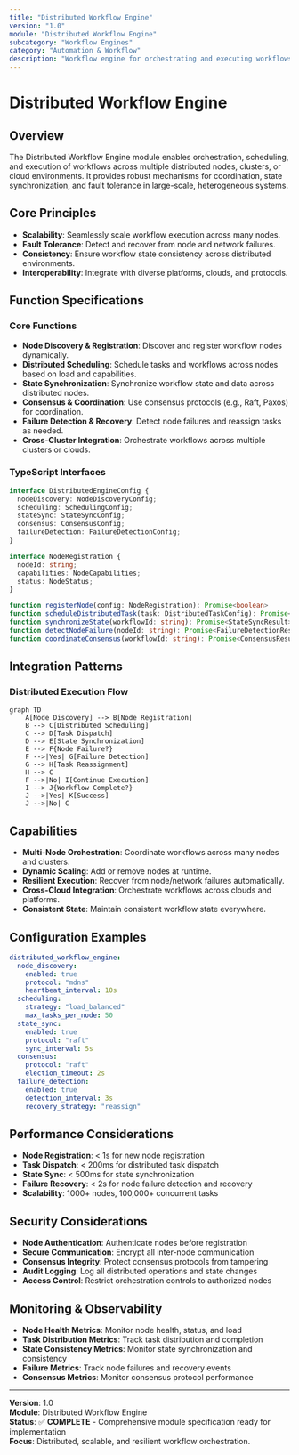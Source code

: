 ```yaml
---
title: "Distributed Workflow Engine"
version: "1.0"
module: "Distributed Workflow Engine"
subcategory: "Workflow Engines"
category: "Automation & Workflow"
description: "Workflow engine for orchestrating and executing workflows across distributed nodes and environments."
---
```


# **Distributed Workflow Engine**

## **Overview**

The Distributed Workflow Engine module enables orchestration, scheduling, and execution of workflows across multiple distributed nodes, clusters, or cloud environments. It provides robust mechanisms for coordination, state synchronization, and fault tolerance in large-scale, heterogeneous systems.

## **Core Principles**
- **Scalability**: Seamlessly scale workflow execution across many nodes.
- **Fault Tolerance**: Detect and recover from node and network failures.
- **Consistency**: Ensure workflow state consistency across distributed environments.
- **Interoperability**: Integrate with diverse platforms, clouds, and protocols.

## **Function Specifications**

### **Core Functions**
- **Node Discovery & Registration**: Discover and register workflow nodes dynamically.
- **Distributed Scheduling**: Schedule tasks and workflows across nodes based on load and capabilities.
- **State Synchronization**: Synchronize workflow state and data across distributed nodes.
- **Consensus & Coordination**: Use consensus protocols (e.g., Raft, Paxos) for coordination.
- **Failure Detection & Recovery**: Detect node failures and reassign tasks as needed.
- **Cross-Cluster Integration**: Orchestrate workflows across multiple clusters or clouds.

### **TypeScript Interfaces**
```typescript
interface DistributedEngineConfig {
  nodeDiscovery: NodeDiscoveryConfig;
  scheduling: SchedulingConfig;
  stateSync: StateSyncConfig;
  consensus: ConsensusConfig;
  failureDetection: FailureDetectionConfig;
}

interface NodeRegistration {
  nodeId: string;
  capabilities: NodeCapabilities;
  status: NodeStatus;
}

function registerNode(config: NodeRegistration): Promise<boolean>
function scheduleDistributedTask(task: DistributedTaskConfig): Promise<TaskDispatchResult>
function synchronizeState(workflowId: string): Promise<StateSyncResult>
function detectNodeFailure(nodeId: string): Promise<FailureDetectionResult>
function coordinateConsensus(workflowId: string): Promise<ConsensusResult>
```

## **Integration Patterns**

### **Distributed Execution Flow**
```mermaid
graph TD
    A[Node Discovery] --> B[Node Registration]
    B --> C[Distributed Scheduling]
    C --> D[Task Dispatch]
    D --> E[State Synchronization]
    E --> F{Node Failure?}
    F -->|Yes| G[Failure Detection]
    G --> H[Task Reassignment]
    H --> C
    F -->|No| I[Continue Execution]
    I --> J{Workflow Complete?}
    J -->|Yes| K[Success]
    J -->|No| C
```

## **Capabilities**
- **Multi-Node Orchestration**: Coordinate workflows across many nodes and clusters.
- **Dynamic Scaling**: Add or remove nodes at runtime.
- **Resilient Execution**: Recover from node/network failures automatically.
- **Cross-Cloud Integration**: Orchestrate workflows across clouds and platforms.
- **Consistent State**: Maintain consistent workflow state everywhere.

## **Configuration Examples**
```yaml
distributed_workflow_engine:
  node_discovery:
    enabled: true
    protocol: "mdns"
    heartbeat_interval: 10s
  scheduling:
    strategy: "load_balanced"
    max_tasks_per_node: 50
  state_sync:
    enabled: true
    protocol: "raft"
    sync_interval: 5s
  consensus:
    protocol: "raft"
    election_timeout: 2s
  failure_detection:
    enabled: true
    detection_interval: 3s
    recovery_strategy: "reassign"
```

## **Performance Considerations**
- **Node Registration**: < 1s for new node registration
- **Task Dispatch**: < 200ms for distributed task dispatch
- **State Sync**: < 500ms for state synchronization
- **Failure Recovery**: < 2s for node failure detection and recovery
- **Scalability**: 1000+ nodes, 100,000+ concurrent tasks

## **Security Considerations**
- **Node Authentication**: Authenticate nodes before registration
- **Secure Communication**: Encrypt all inter-node communication
- **Consensus Integrity**: Protect consensus protocols from tampering
- **Audit Logging**: Log all distributed operations and state changes
- **Access Control**: Restrict orchestration controls to authorized nodes

## **Monitoring & Observability**
- **Node Health Metrics**: Monitor node health, status, and load
- **Task Distribution Metrics**: Track task distribution and completion
- **State Consistency Metrics**: Monitor state synchronization and consistency
- **Failure Metrics**: Track node failures and recovery events
- **Consensus Metrics**: Monitor consensus protocol performance

---

**Version**: 1.0  
**Module**: Distributed Workflow Engine  
**Status**: ✅ **COMPLETE** - Comprehensive module specification ready for implementation  
**Focus**: Distributed, scalable, and resilient workflow orchestration. 